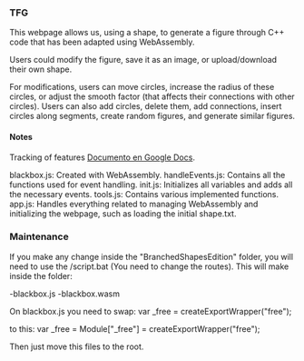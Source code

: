 ### TFG

  This webpage allows us, using a shape, to generate a figure through C++ code that has been adapted using WebAssembly.
  
  Users could modify the figure, save it as an image, or upload/download their own shape.
  
  For modifications, users can move circles, increase the radius of these circles, or adjust the smooth factor (that affects their connections with other circles). Users can also add circles, delete them, add connections, insert circles along segments, create random figures, and generate similar figures.

#### Notes ####

  Tracking of features [Documento en Google Docs](https://docs.google.com/document/d/1GtQtelN7FGx5gK_FEvt-q0SWJWtZPghOxBOqhI2w_kc/edit).

  blackbox.js: Created with WebAssembly.
  handleEvents.js: Contains all the functions used for event handling.
  init.js: Initializes all variables and adds all the necessary events.
  tools.js: Contains various implemented functions.
  app.js: Handles everything related to managing WebAssembly and initializing the webpage, such as loading the initial shape.txt.

### Maintenance ###

If you make any change inside the "BranchedShapesEdition" folder, you will need to use the /script.bat (You need to change the routes).
This will make inside the folder:

  -blackbox.js
  -blackbox.wasm

On blackbox.js you need to swap:
var _free = createExportWrapper("free");

to this:
var _free = Module["_free"] = createExportWrapper("free");

Then just move this files to the root.

